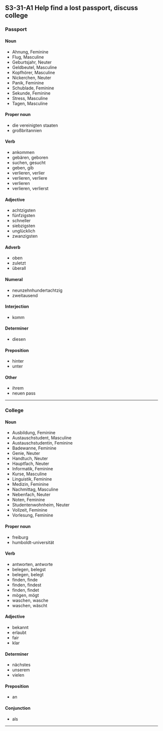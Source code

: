 ## S3-31-A1 Help find a lost passport, discuss college
### Passport
#### Noun
- Ahnung, Feminine
- Flug, Masculine
- Geburtsjahr, Neuter
- Geldbeutel, Masculine
- Kopfhörer, Masculine
- Nickerchen, Neuter
- Panik, Feminine
- Schublade, Feminine
- Sekunde, Feminine
- Stress, Masculine
- Tagen, Masculine
#### Proper noun
- die vereinigten staaten
- großbritannien
#### Verb
- ankommen
- gebären, geboren
- suchen, gesucht
- geben, gib
- verlieren, verlier
- verlieren, verliere
- verlieren
- verlieren, verlierst
#### Adjective
- achtzigsten
- fünfzigsten
- schneller
- siebzigsten
- unglücklich
- zwanzigsten
#### Adverb
- oben
- zuletzt
- überall
#### Numeral
- neunzehnhundertachtzig
- zweitausend
#### Interjection
- komm
#### Determiner
- diesen
#### Preposition
- hinter
- unter
#### Other
- ihrem
- neuen pass
---
### College
#### Noun
- Ausbildung, Feminine
- Austauschstudent, Masculine
- Austauschstudentin, Feminine
- Badewanne, Feminine
- Genie, Neuter
- Handtuch, Neuter
- Hauptfach, Neuter
- Informatik, Feminine
- Kurse, Masculine
- Linguistik, Feminine
- Medizin, Feminine
- Nachmittag, Masculine
- Nebenfach, Neuter
- Noten, Feminine
- Studentenwohnheim, Neuter
- Vollzeit, Feminine
- Vorlesung, Feminine
#### Proper noun
- freiburg
- humboldt-universität
#### Verb
- antworten, antworte
- belegen, belegst
- belegen, belegt
- finden, finde
- finden, findest
- finden, findet
- mögen, mögt
- waschen, wasche
- waschen, wäscht
#### Adjective
- bekannt
- erlaubt
- fair
- klar
#### Determiner
- nächstes
- unserem
- vielen
#### Preposition
- an
#### Conjunction
- als
---
